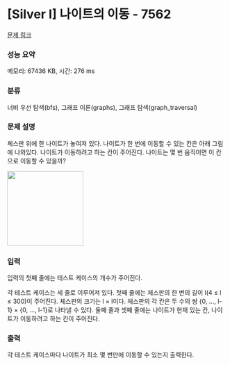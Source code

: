 # [Silver I] 나이트의 이동 - 7562 

[문제 링크](https://www.acmicpc.net/problem/7562) 

### 성능 요약

메모리: 67436 KB, 시간: 276 ms

### 분류

너비 우선 탐색(bfs), 그래프 이론(graphs), 그래프 탐색(graph_traversal)

### 문제 설명

<p>체스판 위에 한 나이트가 놓여져 있다. 나이트가 한 번에 이동할 수 있는 칸은 아래 그림에 나와있다. 나이트가 이동하려고 하는 칸이 주어진다. 나이트는 몇 번 움직이면 이 칸으로 이동할 수 있을까?</p>

<p><img alt="" src="https://www.acmicpc.net/upload/images/knight.png" style="height:172px; width:175px"></p>

### 입력 

 <p>입력의 첫째 줄에는 테스트 케이스의 개수가 주어진다.</p>

<p>각 테스트 케이스는 세 줄로 이루어져 있다. 첫째 줄에는 체스판의 한 변의 길이 l(4 ≤ l ≤ 300)이 주어진다. 체스판의 크기는 l × l이다. 체스판의 각 칸은 두 수의 쌍 {0, ..., l-1} × {0, ..., l-1}로 나타낼 수 있다. 둘째 줄과 셋째 줄에는 나이트가 현재 있는 칸, 나이트가 이동하려고 하는 칸이 주어진다.</p>

### 출력 

 <p>각 테스트 케이스마다 나이트가 최소 몇 번만에 이동할 수 있는지 출력한다.</p>

